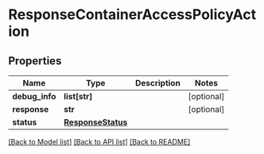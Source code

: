 # ResponseContainerAccessPolicyAction

## Properties
Name | Type | Description | Notes
------------ | ------------- | ------------- | -------------
**debug_info** | **list[str]** |  | [optional] 
**response** | **str** |  | [optional] 
**status** | [**ResponseStatus**](ResponseStatus.md) |  | 

[[Back to Model list]](../README.md#documentation-for-models) [[Back to API list]](../README.md#documentation-for-api-endpoints) [[Back to README]](../README.md)


